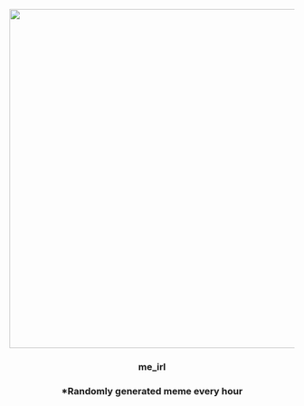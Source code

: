 <p align="center">
        <img src="https://i.redd.it/hc3lmtxo5ha91.jpg" width="600" height="600">
        </p>
        <h3 align="center">me_irl</h3>
        <h3 align="center">*Randomly generated meme every hour</h3>
    